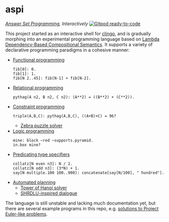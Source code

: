 # aspi
*[Answer Set Programming](https://en.wikipedia.org/wiki/Answer_set_programming), Interactively*
[![Gitpod ready-to-code](https://img.shields.io/badge/Gitpod-ready--to--code-blue?logo=gitpod)](https://gitpod.io/#https://github.com/davidar/aspi)

This project started as an interactive shell for [clingo](https://github.com/potassco/clingo), and is gradually morphing into an experimental programming language based on [Lambda Dependency-Based Compositional Semantics](https://arxiv.org/abs/1309.4408). It supports a variety of declarative programming paradigms in a cohesive manner:

- [Functional programming](https://en.wikipedia.org/wiki/Functional_programming)
  ```
  fib[0]: 0.
  fib[1]: 1.
  fib[N 2..45]: fib[N-1] + fib[N-2].
  ```
- [Relational programming](http://matt.might.net/articles/microkanren/)
  ```
  pythag(A n2, B n2, C n2): (A**2) = ((B**2) + (C**2)).
  ```
- [Constraint programming](https://en.wikipedia.org/wiki/Constraint_programming)
  ```
  triple(A,B,C): pythag(A,B,C), ((A+B)+C) = 96?
  ```
  - [Zebra puzzle solver](test/zebra.log)
- [Logic programming](https://en.wikipedia.org/wiki/Logic_programming)
  ```
  mine: block ~red ~supports.pyramid.
  in.box mine?
  ```
- [Predicating type specifiers](https://www.cs.cmu.edu/Groups/AI/html/cltl/clm/node47.html)
  ```
  collatz[N even n3]: N / 2.
  collatz[N odd n3]: (3*N) + 1.
  say[N multiple.100 100..900]: concatenate[say[N/100], " hundred"].
  ```
- [Automated planning](https://en.wikipedia.org/wiki/Automated_planning_and_scheduling)
  - [Tower of Hanoi solver](test/hanoi.log)
  - [SHRDLU-inspired dialogue](shrdlu/test.out)

The language is still unstable and lacking much documentation yet, but there are several example programs in this repo, e.g. [solutions to Project Euler-like problems](test/euler.log).
